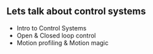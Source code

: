 ## Lets talk about control systems

* Intro to Control Systems
* Open & Closed loop control
* Motion profiling & Motion magic
